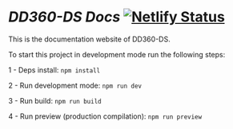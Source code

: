 # ***DD360-DS Docs*** [![Netlify Status](https://api.netlify.com/api/v1/badges/0bf91d2d-9ba9-4c6c-b8e0-03955a9a711e/deploy-status)](https://app.netlify.com/sites/dd360-ds/deploys)


This is the documentation website of DD360-DS.


To start this project in development mode run the following steps:

1 -  Deps install: `npm install`

2 -  Run development mode:  `npm run dev`

3 - Run build: `npm run build`

4 - Run preview (production compilation): `npm run preview`


